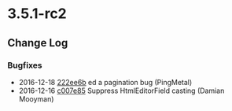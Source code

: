 # 3.5.1-rc2

<!--- Changes below this line will be automatically regenerated -->

## Change Log

### Bugfixes

 * 2016-12-18 [222ee6b](https://github.com/silverstripe/silverstripe-framework/commit/222ee6bde270712fee60c1b796a65f7b7dd4979f) ed a pagination bug (PingMetal)
 * 2016-12-16 [c007e85](https://github.com/silverstripe/silverstripe-framework/commit/c007e85d1b9a1affd0ea7646b6a8c37d78b4450c) Suppress HtmlEditorField casting (Damian Mooyman)
